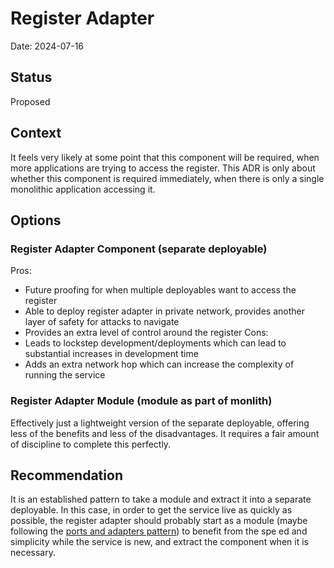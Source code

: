 # Register Adapter
Date: 2024-07-16

## Status

Proposed

## Context

It feels very likely at some point that this component will be required, when more applications are trying to access the register. This ADR is only about whether this component is required immediately, when there is only a single monolithic application accessing it.

## Options

### Register Adapter Component (separate deployable)

Pros:
- Future proofing for when multiple deployables want to access the register
- Able to deploy register adapter in private network, provides another layer of safety for attacks to navigate
- Provides an extra level of control around the register
Cons:
- Leads to lockstep development/deployments which can lead to substantial increases in development time
- Adds an extra network hop which can increase the complexity of running the service

### Register Adapter Module (module as part of monlith)
Effectively just a lightweight version of the separate deployable, offering less of the benefits and less of the disadvantages. It requires a fair amount of discipline to complete this perfectly.

## Recommendation

It is an established pattern to take a module and extract it into a separate deployable. In this case, in order to get the service live as quickly as possible, the register adapter     should probably start as a module (maybe following the [ports and adapters pattern](https://8thlight.com/insights/a-color-coded-guide-to-ports-and-adapters)) to benefit from the spe    ed and simplicity while the service is new, and extract the component when it is necessary.
